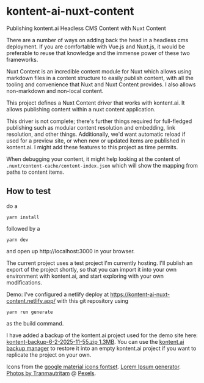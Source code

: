 # kontent-ai-nuxt-content
Publishing kontent.ai Headless CMS Content with Nuxt Content

There are a number of ways on adding back the head in a headless cms deployment. If you are comfortable with Vue.js and Nuxt.js, it would be preferable to reuse that knowledge and the immense power of these two frameworks.

Nuxt Content is an incredible content module for Nuxt which allows using markdown files in a content structure to easily publish content, with all the tooling and convenience that Nuxt and Nuxt Content provides. I also allows non-markdown and non-local content. 

This project defines a Nuxt Content driver that works with kontent.ai. It allows publishing content within a nuxt content application.

This driver is not complete; there's further things required for full-fledged publishing such as modular content resolution and embedding, link resolution, and other things. Additionally, we'd want automatic reload if used for a preview site, or when new or updated items are published in kontent.ai. I might add these features to this project as time permits.

When debugging your content, it might help looking at the content of `.nuxt/content-cache/content-index.json` which will show the mapping from paths to content items.

## How to test

do a 

```yarn install```

followed by a

```yarn dev``` 

and open up http://localhost:3000 in your browser. 

The current project uses a test project I'm currently hosting. I'll publish an export of the project shortly, so that you can import it into your own environment with kontent.ai, and start exploring with your own modifications.

Demo: I've configured a netlify deploy at https://kontent-ai-nuxt-content.netlify.app/ with this git repository using

```yarn run generate```

as the build command.

I have added a backup of the kontent.ai project used for the demo site here: [kontent-backup-6-2-2025-11-55.zip 1.3MB](https://github.com/tveimo/kontent-ai-nuxt-content/raw/refs/heads/main/kontent-backup-6-2-2025-11-55.zip). You can use the [kontent.ai backup manager](https://github.com/kontent-ai-bot/backup-manager-js) to restore it into an empty kontent.ai project if you want to replicate the project on your own.

Icons from the [google material icons fontset](https://fonts.google.com/icons).
[Lorem Ipsum generator](https://loremipsum.io/).
[Photos by Tranmautritam](https://www.instagram.com/tranmautritam) @ [Pexels](https://www.pexels.com).
